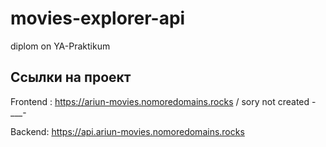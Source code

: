 # movies-explorer-api
diplom on YA-Praktikum

## Ссылки на проект

Frontend : https://ariun-movies.nomoredomains.rocks / sory not created -___-

Backend: https://api.ariun-movies.nomoredomains.rocks
